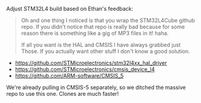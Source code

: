 Adjust STM32L4 build based on Ethan's feedback:

> Oh and one thing I noticed is that you wrap the STM32L4Cube github repo. If you didn't notice that repo is really bad because for some reason there is something like a gig of MP3 files in it! haha.
> 
> If all you want is the HAL and CMSIS I have always grabbed just Those. If you actually want other stuff I don't know a good solution.

- https://github.com/STMicroelectronics/stm32l4xx_hal_driver
- https://github.com/STMicroelectronics/cmsis_device_l4
- https://github.com/ARM-software/CMSIS_5

We're already pulling in CMSIS-5 separately, so we ditched the massive repo to use this one. Clones are much faster!

